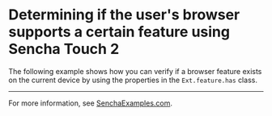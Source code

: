 # Determining if the user's browser supports a certain feature using Sencha Touch 2 #

The following example shows how you can verify if a browser feature exists on the current device by using the properties in the `Ext.feature.has` class.

---

For more information, see [SenchaExamples.com](http://senchaexamples.com/2012/02/28/determining-if-the-users-browser-supports-a-certain-feature-using-sencha-touch-2/).